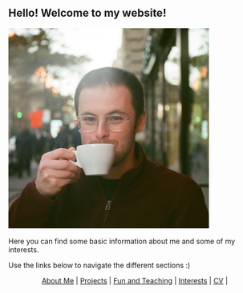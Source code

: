 <style>
body {
  background-image: url('/pictures/dict_background_us.png');
  # background-size: 50px;
}
</style>

## **Hello!** Welcome to my website!

<img src="/pictures/good_small.jpg" width="400" />

Here you can find some basic information about me and some of my interests.

Use the links below to navigate the different sections :)

<p align="center">
  <a href="http://arielslepyan.me/Aboutme">About Me</a> |         
  <a href="http://arielslepyan.me/Projects">Projects</a> |
  <a href="http://arielslepyan.me/Fun">Fun and Teaching</a> |
  <a href="http://arielslepyan.me/Interests">Interests</a> |
  <a href="http://arielslepyan.me/CV">CV</a> |
</p>
